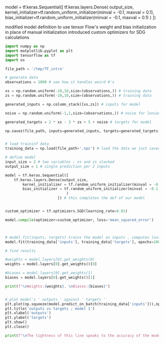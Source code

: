 model = tf.keras.Sequential([
			tf.keras.layers.Dense(
				output_size,
				kernel_initializer=tf.random_uniform_initializer(minval = -0.1, maxval = 0.1),		
				bias_initializer=tf.random_uniform_initializer(minval = -0.1, maxval = 0.1)
				)
		]) 

modified model definition to use tensor Flow's weight and bias initialization in place of manual initialization
introduced custom optimizers for SDG calculations

```python
import numpy as np
import matplotlib.pyplot as plt
import tensorflow as tf
import os

file_path = '/tmp/TF_intro'

# generate data
observations = 1000 # see how it handles weird #'s

xs = np.random.uniform(-10,10,size=(observations,)) # training data
zs = np.random.uniform(-10,10,size=(observations,)) # training data

generated_inputs = np.column_stack([xs,zs]) # inputs for model

noise = np.random.uniform(-1,1,size=(observations,)) # noise for leniancy

generated_targets = 2 * xs - 3 * zs + 5 + noise # targets for model

np.savez(file_path, inputs=generated_inputs, targets=generated_targets)


# load traininf data
training_data = np.load(file_path+'.npz') # load the data we just saved ^

# define model
input_size = 2 # two variables ; xs and zs stacked
output_size = 1 # single prediction per 2 inputs 

model = tf.keras.Sequential([
	tf.keras.layers.Dense(output_size,
		kernel_initializer = tf.random_uniform_initializer(minval = -0.1, maxval = 0.1),
		bias_initializer = tf.random_uniform_initializer(minval = -0.1, maxval = 0.1)
							)
						]) # this completes the def of our model


custom_optimizer = tf.optimizers.SGD(learning_rate=0.01)

model.compile(optimizer=custom_optimizer, loss='mean_squared_error')



# model.fit(inputs, targets) trains the model on inputs , computes loss
model.fit(training_data['inputs'], training_data['targets'], epochs=100, verbose=2) # cleaner output than 1

# find results

#weights = model.layers[0].get_weights(0)
weights = model.layers[0].get_weights()[0]

#biases = model.layers[0].get_weights(1) 
biases = model.layers[0].get_weights()[1]

print(f"\nWeights:{weights}, \nBiases:{biases}")


# plot model's ' outputs ' against ' targets '
plt.plot(np.squeeze(model.predict_on_batch(training_data['inputs'])),np.squeeze(training_data['targets']))
plt.title('outputs vs targets ; model 1')
plt.xlabel('outputs')
plt.ylabel('targets')
plt.show()
plt.close()

print(f"\nThe tightness of this line speaks to the accuracy of the model ; the graph is concise and very near to the ideal graph of slope 45 degrees. If the model were not accurate or trained well enough, this line would be ' fatter ' and adhere less strictly to the 45 degree optimal slope.")